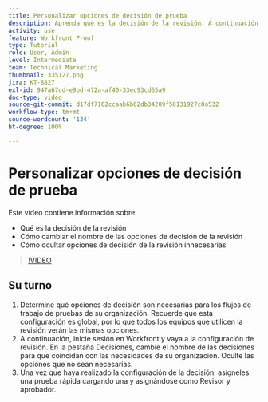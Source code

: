 ```yaml
---
title: Personalizar opciones de decisión de prueba
description: Aprenda qué es la decisión de la revisión. A continuación, cambie el nombre de las opciones de decisión de la revisión y oculte las innecesarias en las configuraciones del sistema de revisión.
activity: use
feature: Workfront Proof
type: Tutorial
role: User, Admin
level: Intermediate
team: Technical Marketing
thumbnail: 335127.png
jira: KT-8827
exl-id: 947a67cd-e9bd-472a-af40-33ec93cd65a9
doc-type: video
source-git-commit: d17df7162ccaab6b62db34209f50131927c0a532
workflow-type: tm+mt
source-wordcount: '134'
ht-degree: 100%

---
```


# Personalizar opciones de decisión de prueba

Este vídeo contiene información sobre:

* Qué es la decisión de la revisión
* Cómo cambiar el nombre de las opciones de decisión de la revisión
* Cómo ocultar opciones de decisión de la revisión innecesarias

>[!VIDEO](https://video.tv.adobe.com/v/3444652/?quality=12&learn=on&enablevpops&captions=spa)

## Su turno

1. Determine qué opciones de decisión son necesarias para los flujos de trabajo de pruebas de su organización. Recuerde que esta configuración es global, por lo que todos los equipos que utilicen la revisión verán las mismas opciones.
1. A continuación, inicie sesión en Workfront y vaya a la configuración de revisión. En la pestaña Decisiones, cambie el nombre de las decisiones para que coincidan con las necesidades de su organización. Oculte las opciones que no sean necesarias.
1. Una vez que haya realizado la configuración de la decisión, asígneles una prueba rápida cargando una y asignándose como Revisor y aprobador.


<!--
Lean More URLs
-->
